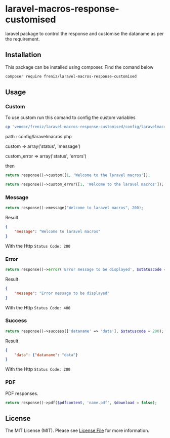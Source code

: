 # laravel-macros-response-customised


laravel package to control the response and customise the dataname as per the requirement. 

## Installation

This package can be installed using composer. Find the comand below

``` bash
composer require freniz/laravel-macros-response-customised
```

## Usage

### Custom

To use custom run this comand to config the custom variables

``` bash
cp 'vendor/freniz/laravel-macros-response-customised/config/laravelmacros.php' config/laravelmacros.php
```

path : config/laravelmacros.php

custom => array('status', 'message')

custom_error => array('status', 'errors')

then 

``` php
return response()->custom([1, 'Welcome to the laravel macros']);
```

``` php
return response()->custom_error([1, 'Welcome to the laravel macros']);
```

### Message
``` php
return response()->message('Welcome to laravel macros", 200);
```

Result

``` json
{
    "message": "Welcome to laravel macros"
}
```
With the Http `Status Code: 200`

### Error
``` php
return response()->error('Error message to be displayed', $statuscode = 400);
```

Result

``` json
{
    "message": "Error message to be displayed"
}
```
With the Http `Status Code: 400`

### Success
``` php
return response()->success(['dataname' => 'data'], $statuscode = 200);
```

Result

``` json
{
    "data": {"dataname": "data"}
}
```
With the Http `Status Code: 200`

### PDF

PDF responses.

``` php
return response()->pdf($pdfcontent, 'name.pdf', $download = false);
```



## License

The MIT License (MIT). Please see [License File](LICENSE.md) for more information.
